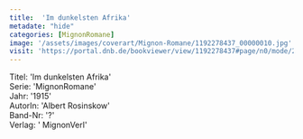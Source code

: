 ```yaml
---
title:  'Im dunkelsten Afrika'
metadate: "hide"
categories: [MignonRomane]
image: '/assets/images/coverart/Mignon-Romane/1192278437_00000010.jpg'
visit: 'https://portal.dnb.de/bookviewer/view/1192278437#page/n0/mode/2up'
---
```

Titel: 'Im dunkelsten Afrika' <br>
Serie: 'MignonRomane' <br>
Jahr: '1915' <br>
AutorIn: 'Albert Rosinskow' <br>
Band-Nr: '?' <br>
Verlag: ' MignonVerl'
